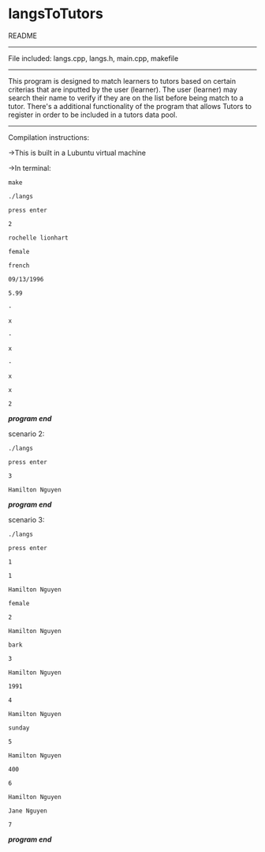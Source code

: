# langsToTutors
README
**************
File included: langs.cpp, langs.h, main.cpp, makefile 
**************
This program is designed to match learners to tutors based on
certain criterias that are inputted by the user (learner). The 
user (learner) may search their name to verify if they are on the list
before being match to a tutor. There's a additional functionality 
of the program that allows Tutors to register in order to be included 
in a tutors data pool.

**************
Compilation instructions:

->This is built in a Lubuntu virtual machine

->In terminal:

	make
  
	./langs
  
	press enter
  
	2
  
	rochelle lionhart
  
	female
  
	french
  
	09/13/1996
  
	5.99
  
	-
  
	x
  
	-
  
	x
  
	-
  
	x
  
	x
  
	2
  
***program end***

scenario 2:

	./langs
  
	press enter
  
	3
  
	Hamilton Nguyen
  
***program end***

scenario 3:

	./langs
  
	press enter
  
	1
  
	1
  
	Hamilton Nguyen
  
	female
  
	2
  
	Hamilton Nguyen
  
	bark
  
	3
  
	Hamilton Nguyen
  
	1991
  
	4
  
	Hamilton Nguyen
  
	sunday
  
	5
  
	Hamilton Nguyen
  
	400
  
	6
  
	Hamilton Nguyen
  
	Jane Nguyen
  
	7
  
***program end***
